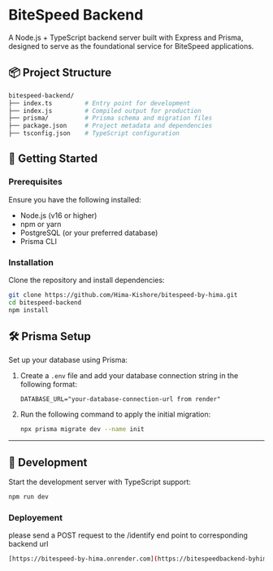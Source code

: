 # BiteSpeed Backend

A Node.js + TypeScript backend server built with Express and Prisma, designed to serve as the foundational service for BiteSpeed applications.

## 📦 Project Structure

```bash
bitespeed-backend/
├── index.ts         # Entry point for development
├── index.js         # Compiled output for production
├── prisma/          # Prisma schema and migration files
├── package.json     # Project metadata and dependencies
├── tsconfig.json    # TypeScript configuration
```

## 🚀 Getting Started

### Prerequisites

Ensure you have the following installed:

- Node.js (v16 or higher)
- npm or yarn
- PostgreSQL (or your preferred database)
- Prisma CLI

### Installation

Clone the repository and install dependencies:

```bash
git clone https://github.com/Hima-Kishore/bitespeed-by-hima.git
cd bitespeed-backend
npm install
```

## 🛠️ Prisma Setup

Set up your database using Prisma:

1. Create a `.env` file and add your database connection string in the following format:

    ```env
    DATABASE_URL="your-database-connection-url from render"
    ```

2. Run the following command to apply the initial migration:

    ```bash
    npx prisma migrate dev --name init
    ```

---

## 🔧 Development

Start the development server with TypeScript support:

```bash
npm run dev
```

### Deployement

please send a POST request to the /identify end point to corresponding backend url

```bash
[https://bitespeed-by-hima.onrender.com](https://bitespeedbackend-byhima.onrender.com)
```


